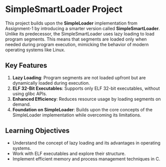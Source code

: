 # SimpleSmartLoader Project

This project builds upon the **SimpleLoader** implementation from Assignment-1 by introducing a smarter version called **SimpleSmartLoader**. Unlike its predecessor, the SimpleSmartLoader uses lazy loading to load program segments. This means that segments are loaded only when needed during program execution, mimicking the behavior of modern operating systems like Linux.

## Key Features

1. **Lazy Loading**: Program segments are not loaded upfront but are dynamically loaded during execution.
2. **ELF 32-Bit Executables**: Supports only ELF 32-bit executables, without using glibc APIs.
3. **Enhanced Efficiency**: Reduces resource usage by loading segments on demand.
4. **Foundation on SimpleLoader**: Builds upon the core concepts of the SimpleLoader implementation while overcoming its limitations.

## Learning Objectives

- Understand the concept of lazy loading and its advantages in operating systems.
- Work with ELF executables and explore their structure.
- Implement efficient memory and process management techniques in C.
